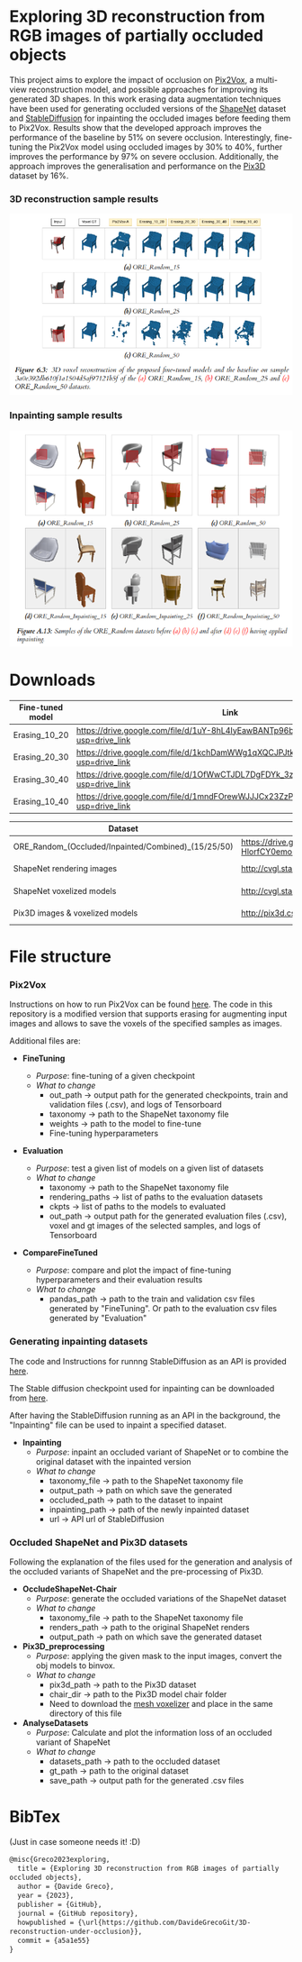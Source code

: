 # Exploring 3D reconstruction from RGB images of partially occluded objects
This project aims to explore the impact of occlusion on [Pix2Vox](https://arxiv.org/abs/1901.11153), a multi-view reconstruction model, and possible approaches for improving its generated 3D shapes. In this work erasing data augmentation techniques have been used for generating occluded versions of the [ShapeNet](https://arxiv.org/abs/1512.03012) dataset and [StableDiffusion](https://arxiv.org/abs/2112.10752) for inpainting the occluded images before feeding them to Pix2Vox. Results show that the developed approach improves the performance of the baseline by 51\% on severe occlusion. Interestingly, fine-tuning the Pix2Vox model using occluded images by 30% to 40%, further improves the performance by 97% on severe occlusion. Additionally, the approach improves the generalisation and performance on the [Pix3D](https://arxiv.org/abs/1804.04610) dataset by 16%.

### 3D reconstruction sample results
![3D-voxels-samples](https://github.com/DavideGrecoGit/3D-reconstruction-under-occlusion/blob/main/CompareFineTunedModels/3D_voxels_samples.png?raw=true)

### Inpainting sample results
![inpainting-samples](https://github.com/DavideGrecoGit/3D-reconstruction-under-occlusion/blob/main/DatasetGeneration/Inpainting_samples.png)


# Downloads
| Fine-tuned model | Link | Size |
| ------ | ------ | ------ |
| Erasing_10_20 | https://drive.google.com/file/d/1uY-8hL4IyEawBANTp96bHdRS2mcVQPwX/view?usp=drive_link | 1.12 GB |
| Erasing_20_30 | https://drive.google.com/file/d/1kchDamWWg1qXQCJPJtkqT2R3wP37J3g8/view?usp=drive_link | 1.11 GB |
| Erasing_30_40 | https://drive.google.com/file/d/1OfWwCTJDL7DgFDYk_3zIVzddPkt8gEMG/view?usp=drive_link | 1.12 GB |
| Erasing_10_40 | https://drive.google.com/file/d/1mndFOrewWJJJCx23ZzPd-fkQUjRN2T-8/view?usp=drive_link | 1.12 GB |

| Dataset | Link | Size |
| ------ | ------ | ------ |
| ORE_Random_(Occluded/Inpainted/Combined)_(15/25/50) |https://drive.google.com/file/d/1vIdCUMJMNSn2Sb-HlorfCY0emoMWA_kJ/view?usp=drive_link | 660.7 GB |
| ShapeNet rendering images | http://cvgl.stanford.edu/data2/ShapeNetRendering.tgz | 11.5 GB |
| ShapeNet voxelized models | http://cvgl.stanford.edu/data2/ShapeNetVox32.tgz | 21.2 MB |
| Pix3D images & voxelized models | http://pix3d.csail.mit.edu/data/pix3d.zip | 3.5 GB |


# File structure
### Pix2Vox
Instructions on how to run Pix2Vox can be found [here](https://github.com/hzxie/Pix2Vox). 
The code in this repository is a modified version that supports erasing for augmenting input images and allows to save the voxels of the specified samples as images.

Additional files are:
- **FineTuning**
    - _Purpose_: fine-tuning of a given checkpoint 
    - *What to change*
        - out_path -> output path for the generated checkpoints, train and validation files (.csv), and logs of Tensorboard
        - taxonomy -> path to the ShapeNet taxonomy file
        - weights -> path to the model to fine-tune
        - Fine-tuning hyperparameters
- **Evaluation**
    - _Purpose_: test a given list of models on a given list of datasets
    - *What to change*
        - taxonomy -> path to the ShapeNet taxonomy file
        - rendering_paths -> list of paths to the evaluation datasets
        - ckpts -> list of paths to the models to evaluated
        - out_path -> output path for the generated evaluation files (.csv), voxel and gt images of the selected samples, and logs of Tensorboard

- **CompareFineTuned**
    - _Purpose_: compare and plot the impact of fine-tuning hyperparameters and their evaluation results
    - *What to change*
        - pandas_path -> path to the train and validation csv files generated by "FineTuning". Or path to the evaluation csv files generated by "Evaluation"


### Generating inpainting datasets
The code and Instructions for runnng StableDiffusion as an API is provided [here](https://github.com/AUTOMATIC1111/stable-diffusion-webui).

The Stable diffusion checkpoint used for inpainting can be downloaded from [here](https://huggingface.co/runwayml/stable-diffusion-inpainting).

After having the StableDiffusion running as an API in the background, the "Inpainting" file can be used to inpaint a specified dataset.

- **Inpainting**
    - *Purpose*: inpaint an occluded variant of ShapeNet or to combine the original dataset with the inpainted version
    - *What to change*
        - taxonomy_file ->  path to the ShapeNet taxonomy file
        - output_path -> path on which save the generated 
        - occluded_path -> path to the dataset to inpaint
        - inpainting_path -> path of the newly inpainted dataset
        - url -> API url of StableDiffusion


### Occluded ShapeNet and Pix3D datasets
Following the explanation of the files used for the generation and analysis of the occluded variants of ShapeNet and the pre-processing of Pix3D.

- **OccludeShapeNet-Chair**
    - *Purpose*: generate the occluded variations of the ShapeNet dataset
    - *What to change*
        - taxonomy_file -> path to the ShapeNet taxonomy file
        - renders_path -> path to the original ShapeNet renders
        - output_path -> path on which save the generated dataset
- **Pix3D_preprocessing**
    - *Purpose*: applying the given mask to the input images, convert the obj models to binvox.
    - *What to change*
        - pix3d_path -> path to the Pix3D dataset
        - chair_dir -> path to the Pix3D model chair folder
        - Need to download the [mesh voxelizer](https://www.patrickmin.com/binvox/) and place in the same directory of this file
- **AnalyseDatasets**
    - *Purpose*: Calculate and plot the information loss of an occluded variant of ShapeNet
    - *What to change*
        - datasets_path -> path to the occluded dataset
        - gt_path -> path to the original dataset
        - save_path ->  output path for the generated .csv files 

# BibTex

(Just in case someone needs it! :D)

```
@misc{Greco2023exploring,
  title = {Exploring 3D reconstruction from RGB images of partially occluded objects},
  author = {Davide Greco},
  year = {2023},
  publisher = {GitHub},
  journal = {GitHub repository},
  howpublished = {\url{https://github.com/DavideGrecoGit/3D-reconstruction-under-occlusion}},
  commit = {a5a1e55}
}
```

